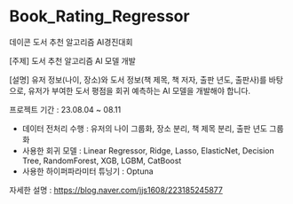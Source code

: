 # Book_Rating_Regressor
데이콘 도서 추천 알고리즘 AI경진대회

[주제] 도서 추천 알고리즘 AI 모델 개발

[설명] 유저 정보(나이, 장소)와 도서 정보(책 제목, 책 저자, 출판 년도, 출판사)를 바탕으로, 유저가 부여한 도서 평점을 회귀 예측하는 AI 모델을 개발해야 합니다.

프로젝트 기간 : 23.08.04 ~ 08.11

- 데이터 전처리 수행 : 유저의 나이 그룹화, 장소 분리, 책 제목 분리, 출판 년도 그룹화
- 사용한 회귀 모델 : Linear Regressor, Ridge, Lasso, ElasticNet, Decision Tree, RandomForest, XGB, LGBM, CatBoost
- 사용한 하이퍼파라미터 튜닝기 : Optuna

자세한 설명 : https://blog.naver.com/jjs1608/223185245877
